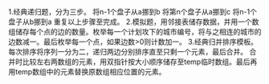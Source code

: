 1.经典递归题，分为三步。
将n-1个盘子从a挪到b
将第n个盘子从a挪到c
将n-1个盘子从b挪到a
重复以上步骤至完成。
2.模拟题，用邻接表储存数据，并用一个数组储存每个点的边的数量。枚举每一个计划攻下的城市编号，将与之相连的城市的边数减一。最后枚举每一个点，如果边数>0则计数加一。
3.经典归并排序模板。
每次排序将序列一分为二，递归两边分别排序直至只剩一个元素，最后合并。
合并时比较左右两数组的元素，用双指针按大小顺序储存至temp临时数组。最后再用temp数组中的元素替换原数组相应位置的元素。

